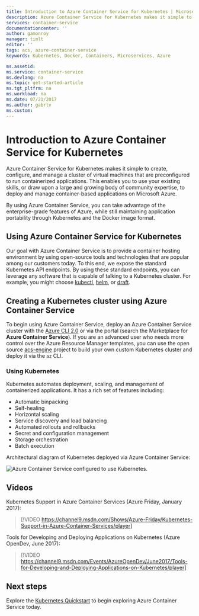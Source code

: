 ```yaml
---
title: Introduction to Azure Container Service for Kubernetes | Microsoft Docs
description: Azure Container Service for Kubernetes makes it simple to deploy and manage container-based applications on Azure.
services: container-service
documentationcenter: ''
author: gamonroy
manager: timlt
editor: ''
tags: acs, azure-container-service
keywords: Kubernetes, Docker, Containers, Microservices, Azure

ms.assetid:
ms.service: container-service
ms.devlang: na
ms.topic: get-started-article
ms.tgt_pltfrm: na
ms.workload: na
ms.date: 07/21/2017
ms.author: gabrtv
ms.custom:
---
```

# Introduction to Azure Container Service for Kubernetes
Azure Container Service for Kubernetes makes it simple to create, configure, and manage a cluster of virtual machines that are preconfigured to run containerized applications. This enables you to use your existing skills, or draw upon a large and growing body of community expertise, to deploy and manage container-based applications on Microsoft Azure.

By using Azure Container Service, you can take advantage of the enterprise-grade features of Azure, while still maintaining application portability through Kubernetes and the Docker image format.

## Using Azure Container Service for Kubernetes
Our goal with Azure Container Service is to provide a container hosting environment by using open-source tools and technologies that are popular among our customers today. To this end, we expose the standard Kubernetes API endpoints. By using these standard endpoints, you can leverage any software that is capable of talking to a Kubernetes cluster. For example, you might choose [kubectl](https://kubernetes.io/docs/user-guide/kubectl-overview/), [helm](https://helm.sh/), or [draft](https://github.com/Azure/draft).

## Creating a Kubernetes cluster using Azure Container Service
To begin using Azure Container Service, deploy an Azure Container Service cluster with the [Azure CLI 2.0](container-service-create-acs-cluster-cli.md) or via the portal (search the Marketplace for **Azure Container Service**). If you are an advanced user who needs more control over the Azure Resource Manager templates, you can use the open source [acs-engine](https://github.com/Azure/acs-engine) project to build your own custom Kubernetes cluster and deploy it via the `az` CLI.

### Using Kubernetes
Kubernetes automates deployment, scaling, and management of containerized applications. It has a rich set of features including:
* Automatic binpacking
* Self-healing
* Horizontal scaling
* Service discovery and load balancing
* Automated rollouts and rollbacks
* Secret and configuration management
* Storage orchestration
* Batch execution

Architectural diagram of Kubernetes deployed via Azure Container Service:

![Azure Container Service configured to use Kubernetes.](media/acs-intro/kubernetes.png)

## Videos

Kubernetes Support in Azure Container Services (Azure Friday, January 2017):

> [!VIDEO https://channel9.msdn.com/Shows/Azure-Friday/Kubernetes-Support-in-Azure-Container-Services/player]
>
>

Tools for Developing and Deploying Applications on Kubernetes (Azure OpenDev, June 2017):

> [!VIDEO https://channel9.msdn.com/Events/AzureOpenDev/June2017/Tools-for-Developing-and-Deploying-Applications-on-Kubernetes/player]
>
>

## Next steps

Explore the [Kubernetes Quickstart](container-service-kubernetes-walkthrough.md) to begin exploring Azure Container Service today.